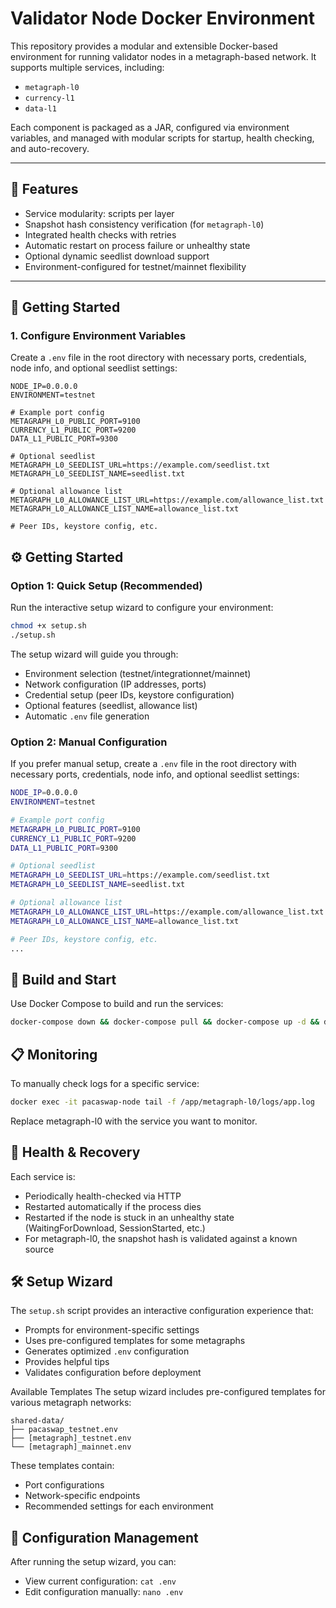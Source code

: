 # Validator Node Docker Environment

This repository provides a modular and extensible Docker-based environment for running validator nodes in a metagraph-based network. It supports multiple services, including:

- `metagraph-l0`
- `currency-l1`
- `data-l1`

Each component is packaged as a JAR, configured via environment variables, and managed with modular scripts for startup, health checking, and auto-recovery.

---

## 🧪 Features

- Service modularity: scripts per layer
- Snapshot hash consistency verification (for `metagraph-l0`)
- Integrated health checks with retries
- Automatic restart on process failure or unhealthy state
- Optional dynamic seedlist download support
- Environment-configured for testnet/mainnet flexibility

---

## 🚀 Getting Started

### 1. Configure Environment Variables

Create a `.env` file in the root directory with necessary ports, credentials, node info, and optional seedlist settings:

```env
NODE_IP=0.0.0.0
ENVIRONMENT=testnet

# Example port config
METAGRAPH_L0_PUBLIC_PORT=9100
CURRENCY_L1_PUBLIC_PORT=9200
DATA_L1_PUBLIC_PORT=9300

# Optional seedlist
METAGRAPH_L0_SEEDLIST_URL=https://example.com/seedlist.txt
METAGRAPH_L0_SEEDLIST_NAME=seedlist.txt

# Optional allowance list
METAGRAPH_L0_ALLOWANCE_LIST_URL=https://example.com/allowance_list.txt
METAGRAPH_L0_ALLOWANCE_LIST_NAME=allowance_list.txt

# Peer IDs, keystore config, etc.
```
## ⚙️ Getting Started

### Option 1: Quick Setup (Recommended)
Run the interactive setup wizard to configure your environment:

```bash
chmod +x setup.sh
./setup.sh
```
The setup wizard will guide you through:

* Environment selection (testnet/integrationnet/mainnet)
* Network configuration (IP addresses, ports)
* Credential setup (peer IDs, keystore configuration)
* Optional features (seedlist, allowance list)
* Automatic `.env` file generation

### Option 2: Manual Configuration
If you prefer manual setup, create a `.env` file in the root directory with necessary ports, credentials, node info, and optional seedlist settings:
```bash
NODE_IP=0.0.0.0
ENVIRONMENT=testnet

# Example port config
METAGRAPH_L0_PUBLIC_PORT=9100
CURRENCY_L1_PUBLIC_PORT=9200
DATA_L1_PUBLIC_PORT=9300

# Optional seedlist
METAGRAPH_L0_SEEDLIST_URL=https://example.com/seedlist.txt
METAGRAPH_L0_SEEDLIST_NAME=seedlist.txt

# Optional allowance list
METAGRAPH_L0_ALLOWANCE_LIST_URL=https://example.com/allowance_list.txt
METAGRAPH_L0_ALLOWANCE_LIST_NAME=allowance_list.txt

# Peer IDs, keystore config, etc.
...
```

## 🚀 Build and Start
Use Docker Compose to build and run the services:

```bash
docker-compose down && docker-compose pull && docker-compose up -d && docker-compose logs -f
```

## 📋 Monitoring

To manually check logs for a specific service:
```bash
docker exec -it pacaswap-node tail -f /app/metagraph-l0/logs/app.log
```
Replace metagraph-l0 with the service you want to monitor.

## 🔁 Health & Recovery

Each service is:
* Periodically health-checked via HTTP
* Restarted automatically if the process dies
* Restarted if the node is stuck in an unhealthy state (WaitingForDownload, SessionStarted, etc.)
* For metagraph-l0, the snapshot hash is validated against a known source

## 🛠️ Setup Wizard
The `setup.sh` script provides an interactive configuration experience that:

* Prompts for environment-specific settings
* Uses pre-configured templates for some metagraphs
* Generates optimized `.env` configuration
* Provides helpful tips
* Validates configuration before deployment

Available Templates
The setup wizard includes pre-configured templates for various metagraph networks:
```
shared-data/
├── pacaswap_testnet.env
├── [metagraph]_testnet.env
└── [metagraph]_mainnet.env
```

These templates contain:
* Port configurations
* Network-specific endpoints
* Recommended settings for each environment

## 🔧 Configuration Management
After running the setup wizard, you can:

* View current configuration: `cat .env`
* Edit configuration manually: `nano .env`